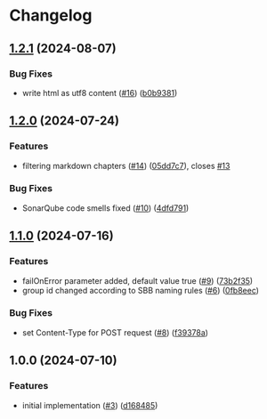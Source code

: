 # Changelog

## [1.2.1](https://github.com/SchweizerischeBundesbahnen/markdown2html-maven-plugin/compare/v1.2.0...v1.2.1) (2024-08-07)


### Bug Fixes

* write html as utf8 content ([#16](https://github.com/SchweizerischeBundesbahnen/markdown2html-maven-plugin/issues/16)) ([b0b9381](https://github.com/SchweizerischeBundesbahnen/markdown2html-maven-plugin/commit/b0b9381647218f5272aee185a0af7339a6a685d0))

## [1.2.0](https://github.com/SchweizerischeBundesbahnen/markdown2html-maven-plugin/compare/v1.1.0...v1.2.0) (2024-07-24)


### Features

* filtering markdown chapters ([#14](https://github.com/SchweizerischeBundesbahnen/markdown2html-maven-plugin/issues/14)) ([05dd7c7](https://github.com/SchweizerischeBundesbahnen/markdown2html-maven-plugin/commit/05dd7c7926ae88991d00b9dada8664b28e6b4468)), closes [#13](https://github.com/SchweizerischeBundesbahnen/markdown2html-maven-plugin/issues/13)


### Bug Fixes

* SonarQube code smells fixed ([#10](https://github.com/SchweizerischeBundesbahnen/markdown2html-maven-plugin/issues/10)) ([4dfd791](https://github.com/SchweizerischeBundesbahnen/markdown2html-maven-plugin/commit/4dfd791c9d22e521e2c4ab95ae7790028690028a))

## [1.1.0](https://github.com/SchweizerischeBundesbahnen/markdown2html-maven-plugin/compare/v1.0.0...v1.1.0) (2024-07-16)


### Features

* failOnError parameter added, default value true ([#9](https://github.com/SchweizerischeBundesbahnen/markdown2html-maven-plugin/issues/9)) ([73b2f35](https://github.com/SchweizerischeBundesbahnen/markdown2html-maven-plugin/commit/73b2f35dcdfa2741c59a008bb2e7342c5cf1ac05))
* group id changed according to SBB naming rules ([#6](https://github.com/SchweizerischeBundesbahnen/markdown2html-maven-plugin/issues/6)) ([0fb8eec](https://github.com/SchweizerischeBundesbahnen/markdown2html-maven-plugin/commit/0fb8eec4456ce2ac5960aadaceadddb0a2ff89df))


### Bug Fixes

* set Content-Type for POST request ([#8](https://github.com/SchweizerischeBundesbahnen/markdown2html-maven-plugin/issues/8)) ([f39378a](https://github.com/SchweizerischeBundesbahnen/markdown2html-maven-plugin/commit/f39378ab3cf09ecde2ccc816ab5c2c02f97c02e5))

## 1.0.0 (2024-07-10)


### Features

* initial implementation ([#3](https://github.com/SchweizerischeBundesbahnen/markdown2html-maven-plugin/issues/3)) ([d168485](https://github.com/SchweizerischeBundesbahnen/markdown2html-maven-plugin/commit/d16848574f6d34c3488187e571efe9515323128e))
